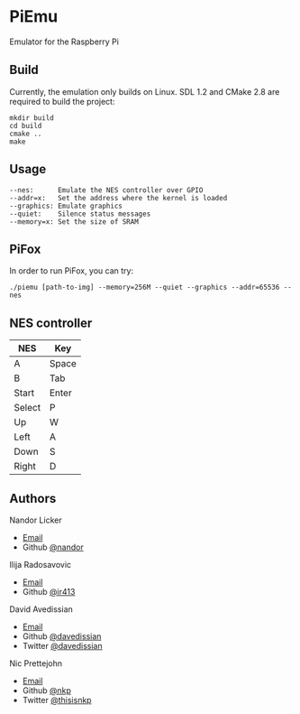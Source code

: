 PiEmu
=====

Emulator for the Raspberry Pi

Build
-----

Currently, the emulation only builds on Linux. 
SDL 1.2 and CMake 2.8 are required to build the project:

    mkdir build
    cd build
    cmake ..
    make

Usage
-----

    --nes:      Emulate the NES controller over GPIO
    --addr=x:   Set the address where the kernel is loaded
    --graphics: Emulate graphics
    --quiet:    Silence status messages
    --memory=x: Set the size of SRAM
    
PiFox
---

In order to run PiFox, you can try:

    ./piemu [path-to-img] --memory=256M --quiet --graphics --addr=65536 --nes

NES controller
--------------

|NES   | Key   |
|------|-------|
|A     | Space |
|B     | Tab   |
|Start | Enter |
|Select| P     |
|Up    | W     |
|Left  | A     |
|Down  | S     |
|Right | D     |


Authors
-------
Nandor Licker
- [Email](nandor.licker13@imperial.ac.uk)
- Github [@nandor](https://github.com/nandor)

Ilija Radosavovic
- [Email](ilija.radosavovic13@imperial.ac.uk)
- Github [@ir413](https://github.com/ir413)

David Avedissian
- [Email](david.avedissian13@imperial.ac.uk)
- Github [@davedissian](https://github.com/davedissian)
- Twitter [@davedissian](https://twitter.com/davedissian)

Nic Prettejohn
- [Email](nicolas.prettejohn13@imperial.ac.uk)
- Github [@nkp](https://github.com/nkp)
- Twitter [@thisisnkp](https://twitter.com/thisisnkp)

